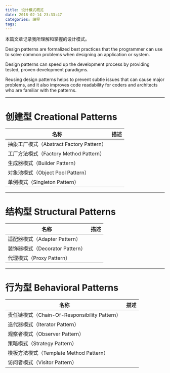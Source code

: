 ```yaml
---
title: 设计模式概览
date: 2018-02-14 23:33:47
categories: 编程
tags:
---
```

本篇文章记录我所理解和掌握的设计模式。<!-- more -->

Design patterns are formalized best practices that the programmer can use to solve common problems when designing an application or system.

Design patterns can speed up the development process by providing tested, proven development paradigms.

Reusing design patterns helps to prevent subtle issues that can cause major problems, and it also improves code readability for coders and architects who are familiar with the patterns.

---

# 创建型 Creational Patterns
名称 | 描述
--- | ---
抽象工厂模式（Abstract Factory Pattern） |
工厂方法模式（Factory Method Pattern） |
生成器模式（Builder Pattern） |
对象池模式（Object Pool Pattern） |
单例模式（Singleton Pattern） |

---

# 结构型 Structural Patterns
名称 | 描述
--- | ---
适配器模式（Adapter Pattern） |
装饰器模式（Decorator Pattern） |
代理模式（Proxy Pattern） |
---

# 行为型 Behavioral Patterns

名称 | 描述
--- | ---
责任链模式（Chain-Of-Responsibility Pattern） |
迭代器模式（Iterator Pattern） | 
观察者模式（Observer Pattern） | 
策略模式（Strategy Pattern） | 
模板方法模式（Template Method Pattern） | 
访问者模式（Visitor Pattern） |
